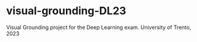 # visual-grounding-DL23
Visual Grounding project for the Deep Learning exam. University of Trento, 2023
